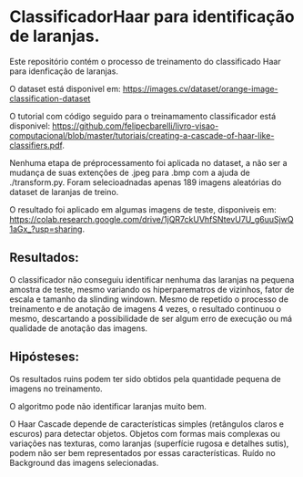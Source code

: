 # ClassificadorHaar para identificação de laranjas.

Este repositório contém o processo de treinamento do classificado Haar para idenficação de laranjas.

O dataset está disponivel em: https://images.cv/dataset/orange-image-classification-dataset

O tutorial com código seguido para o treinamamento classificador está disponivel: https://github.com/felipecbarelli/livro-visao-computacional/blob/master/tutoriais/creating-a-cascade-of-haar-like-classifiers.pdf.

Nenhuma etapa de préprocessamento foi aplicada no dataset, a não ser a mudança de suas extenções de .jpeg para .bmp com a ajuda de ./transform.py. Foram selecioadnadas apenas 189 imagens aleatórias do dataset de laranjas de treino.

O resultado foi aplicado em algumas imagens de teste, disponiveis em: https://colab.research.google.com/drive/1jQR7ckUVhfSNtevU7U_g6uuSjwQ1aGx_?usp=sharing.

## Resultados:
O classificador não conseguiu identificar nenhuma das laranjas na pequena amostra de teste, mesmo variando os hiperparematros de vizinhos, fator de escala e tamanho da slinding windown. Mesmo de repetido o processo de treinamento e de anotação de imagens 4 vezes, o resultado continuou o mesmo, descartando a possibilidade de ser algum erro de execução ou má qualidade de anotação das imagens.

## Hipósteses:
Os resultados ruins podem ter sido obtidos pela quantidade pequena de imagens no treinamento.

O algoritmo pode não identificar laranjas muito bem.

O Haar Cascade depende de características simples (retângulos claros e escuros) para detectar objetos. Objetos com formas mais complexas ou variações nas texturas, como laranjas (superfície rugosa e detalhes sutis), podem não ser bem representados por essas características.
Ruído no Background das imagens selecionadas.


